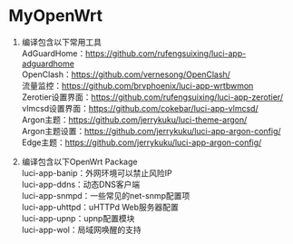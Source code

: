# MyOpenWrt
1. 编译包含以下常用工具  
    AdGuardHome：https://github.com/rufengsuixing/luci-app-adguardhome  
    OpenClash：https://github.com/vernesong/OpenClash/  
    流量监控：https://github.com/brvphoenix/luci-app-wrtbwmon  
    Zerotier设置界面：https://github.com/rufengsuixing/luci-app-zerotier/  
    vlmcsd设置界面：https://github.com/cokebar/luci-app-vlmcsd/  
    Argon主题：https://github.com/jerrykuku/luci-theme-argon/  
    Argon主题设置：https://github.com/jerrykuku/luci-app-argon-config/  
    Edge主题：https://github.com/jerrykuku/luci-app-argon-config/  
  
2. 编译包含以下OpenWrt Package  
    luci-app-banip：外网环境可以禁止风险IP  
    luci-app-ddns：动态DNS客户端  
    luci-app-snmpd：一些常见的net-snmp配置项  
    luci-app-uhttpd：uHTTPd Web服务器配置  
    luci-app-upnp：upnp配置模块  
    luci-app-wol：局域网唤醒的支持  
